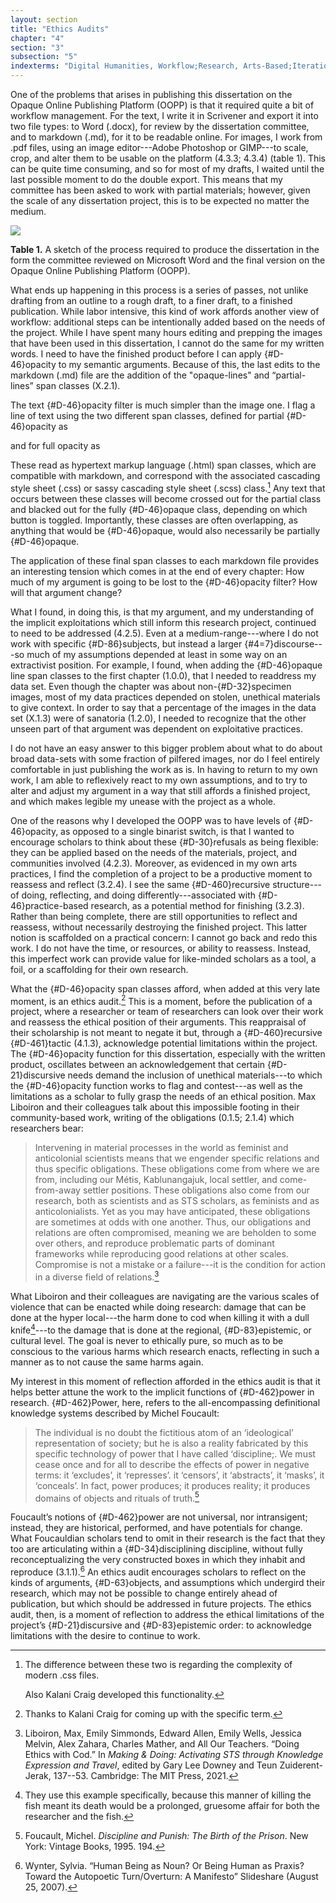```yaml
---
layout: section
title: "Ethics Audits"
chapter: "4"
section: "3"
subsection: "5"
indexterms: "Digital Humanities, Workflow;Research, Arts-Based;Iteration;Obligation;Power, Foucauldian"
---
```


One of the problems that arises in publishing this dissertation on the Opaque Online Publishing Platform (OOPP) is that it required quite a bit of workflow management. For the text, I write it in Scrivener and export it into two file types: to Word (.docx), for review by the dissertation committee, and to markdown (.md), for it to be readable online. For images, I work from .pdf files, using an image editor---Adobe Photoshop or GIMP---to scale, crop, and alter them to be usable on the platform (4.3.3; 4.3.4) (table 1).  This can be quite time consuming, and so for most of my drafts, I waited until the last possible moment to do the double export. This means that my committee has been asked to work with partial materials; however, given the scale of any dissertation project, this is to be expected no matter the medium.

<img id="Workflow2" src="{{ site.baseurl }}/assets/img/Workflow2.jpg">

**Table 1.** A sketch of the process required to produce the dissertation in the form the committee reviewed on Microsoft Word and the final version on the Opaque Online Publishing Platform (OOPP).

What ends up happening in this process is a series of passes, not unlike drafting from an outline to a rough draft, to a finer draft, to a finished publication. While labor intensive, this kind of work affords another view of workflow: additional steps can be intentionally added based on the needs of the project. While I have spent many hours editing and prepping the images that have been used in this dissertation, I cannot do the same for my written words. I need to have the finished product before I can apply {#D-46}opacity</span> to my semantic arguments. Because of this, the last edits to the markdown (.md) file are the addition of the "opaque-lines" and “partial-lines” span classes (X.2.1).

The text {#D-46}opacity</span> filter is much simpler than the image one. I flag a line of text using the two different span classes, defined for partial {#D-46}opacity</span> as

<span class=“partial-lines”></span>

and for full opacity as

<span class=“opaque-lines”></span>

These read as hypertext markup language (.html) span classes, which are compatible with markdown, and correspond with the associated cascading style sheet (.css) or sassy cascading style sheet (.scss) class.[^fn1] Any text that occurs between these classes will become crossed out for the partial class and blacked out for the fully {#D-46}opaque</span> class, depending on which button is toggled. Importantly, these classes are often overlapping, as anything that would be {#D-46}opaque</span>, would also necessarily be partially {#D-46}opaque</span>.

The application of these final span classes to each markdown file provides an interesting tension which comes in at the end of every chapter: How much of my argument is going to be lost to the {#D-46}opacity</span> filter? How will that argument change?

What I found, in doing this, is that my argument, and my understanding of the implicit exploitations which still inform this research project, continued to need to be addressed (4.2.5). Even at a medium-range---where I do not work with specific {#D-86}subjects</span>, but instead a larger {#4=7}discourse</span>---so much of my assumptions depended at least in some way on an extractivist position. For example, I found, when adding the {#D-46}opaque</span> line span classes to the first chapter (1.0.0), that I needed to readdress my data set. Even though the chapter was about non-{#D-32}specimen</span> images, most of my data practices depended on stolen, unethical materials to give context. In order to say that a percentage of the images in the data set (X.1.3) were of sanatoria (1.2.0), I needed to recognize that the other unseen part of that argument was dependent on exploitative practices.

I do not have an easy answer to this bigger problem about what to do about broad data-sets with some fraction of pilfered images, nor do I feel entirely comfortable in just publishing the work as is. In having to return to my own work, I am able to reflexively react to my own assumptions, and to try to alter and adjust my argument in a way that still affords a finished project, and which makes legible my unease with the project as a whole. 

One of the reasons why I developed the OOPP was to have levels of {#D-46}opacity</span>, as opposed to a single binarist switch, is that I wanted to encourage scholars to think about these {#D-30}refusals</span> as being flexible: they can be applied based on the needs of the materials, project, and communities involved (4.2.3)*.* Moreover, as evidenced in my own arts practices, I find the completion of a project to be a productive moment to reassess and reflect (3.2.4). I see the same {#D-460}recursive</span> structure---of doing, reflecting, and doing differently---associated with {#D-46}practice-based</span> research, as a potential method for finishing (3.2.3). Rather than being complete, there are still opportunities to reflect and reassess, without necessarily destroying the finished project. This latter notion is scaffolded on a practical concern: I cannot go back and redo this work. I do not have the time, or resources, or ability to reassess. Instead, this imperfect work can provide value for like-minded scholars as a tool, a foil, or a scaffolding for their own research.

What the {#D-46}opacity</span> span classes afford, when added at this very late moment, is an ethics audit.[^fn2] This is a moment, before the publication of a project, where a researcher or team of researchers can look over their work and reassess the ethical position of their arguments. This reappraisal of their scholarship is not meant to negate it but, through a {#D-460}recursive</span> {#D-461}tactic</span> (4.1.3), acknowledge potential limitations within the project. The {#D-46}opacity</span> function for this dissertation, especially with the written product, oscillates between an acknowledgement that certain {#D-21}discursive</span> needs demand the inclusion of unethical materials---to which the {#D-46}opacity</span> function works to flag and contest---as well as the limitations as a scholar to fully grasp the needs of an ethical position. Max Liboiron and their colleagues talk about this impossible footing in their community-based work, writing of the obligations (0.1.5; 2.1.4) which researchers bear:

>Intervening in material processes in the world as feminist and anticolonial scientists means that we engender specific relations and thus specific obligations. These obligations come from where we are from, including our Métis, Kablunangajuk, local settler, and come-from-away settler positions. These obligations also come from our research, both as scientists and as STS scholars, as feminists and as anticolonialists. Yet as you may have anticipated, these obligations are sometimes at odds with one another. Thus, our obligations and relations are often compromised, meaning we are beholden to some over others, and reproduce problematic parts of dominant frameworks while reproducing good relations at other scales. Compromise is not a mistake or a failure---it is the condition for action in a diverse field of relations.[^fn3]

What Liboiron and their colleagues are navigating are the various scales of violence that can be enacted while doing research: damage that can be done at the hyper local---the harm done to cod when killing it with a dull knife[^fn4]---to the damage that is done at the regional, {#D-83}epistemic</span>, or cultural level. The goal is never to ethically pure, so much as to be conscious to the various harms which research enacts, reflecting in such a manner as to not cause the same harms again.

My interest in this moment of reflection afforded in the ethics audit is that it helps better attune the work to the implicit functions of {#D-462}power</span> in research. {#D-462}Power</span>, here, refers to the all-encompassing definitional knowledge systems described by Michel Foucault: 

>The individual is no doubt the fictitious atom of an ‘ideological’ representation of society; but he is also a reality fabricated by this specific technology of power that I have called ‘discipline;. We must cease once and for all to describe the effects of power in negative terms: it ‘excludes’, it ‘represses’. it ‘censors’, it ‘abstracts’, it ‘masks’, it ‘conceals’. In fact, power produces; it produces reality; it produces domains of objects and rituals of truth.[^fn5]

Foucault’s notions of {#D-462}power</span> are not universal, nor intransigent; instead, they are historical, performed, and have potentials for change. What Foucauldian scholars tend to omit in their research is the fact that they too are articulating within a {#D-34}disciplining discipline</span>, without fully reconceptualizing the very constructed boxes in which they inhabit and reproduce (3.1.1).[^fn6] An ethics audit encourages scholars to reflect on the kinds of arguments, {#D-63}objects</span>, and assumptions which undergird their research, which may not be possible to change entirely ahead of publication, but which should be addressed in future projects. The ethics audit, then, is a moment of reflection to address the ethical limitations of the project’s {#D-21}discursive</span> and {#D-83}epistemic</span> order: to acknowledge limitations with the desire to continue to work.

[^fn1]: The difference between these two is regarding the complexity of modern .css files.
	
	Also Kalani Craig developed this functionality.

[^fn2]: Thanks to Kalani Craig for coming up with the specific term.

[^fn3]: Liboiron, Max, Emily Simmonds, Edward Allen, Emily Wells, Jessica Melvin, Alex Zahara, Charles Mather, and All Our Teachers. “Doing Ethics with Cod.” In *Making & Doing: Activating STS through Knowledge Expression and Travel*, edited by Gary Lee Downey and Teun Zuiderent-Jerak, 137--53. Cambridge: The MIT Press, 2021.

[^fn4]: They use this example specifically, because this manner of killing the fish meant its death would be a prolonged, gruesome affair for both the researcher and the fish.

[^fn5]: Foucault, Michel. *Discipline and Punish: The Birth of the Prison*. New York: Vintage Books, 1995. 194.

[^fn6]: Wynter, Sylvia. “Human Being as Noun? Or Being Human as Praxis? Toward the Autopoetic Turn/Overturn: A Manifesto” Slideshare (August 25, 2007).